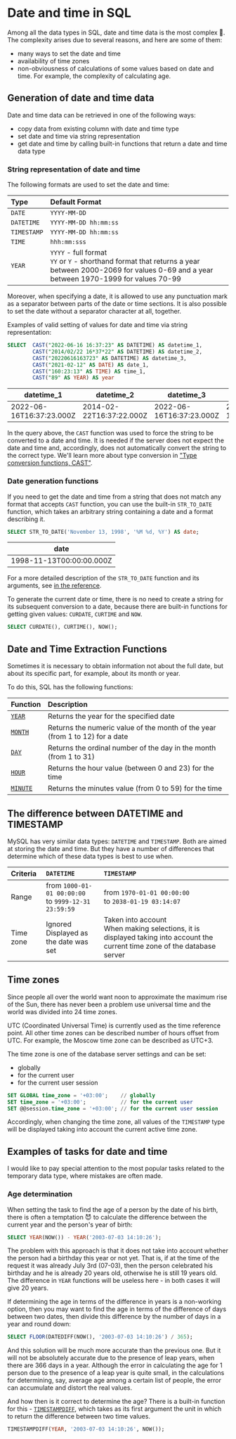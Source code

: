 # Date and time in SQL

Among all the data types in SQL, date and time data is the most complex 🤯.
The complexity arises due to several reasons, and here are some of them:

- many ways to set the date and time
- availability of time zones
- non-obviousness of calculations of some values ​​based on date and time.
  For example, the complexity of calculating age.

## Generation of date and time data

Date and time data can be retrieved in one of the following ways:

- copy data from existing column with date and time type
- set date and time via string representation
- get date and time by calling built-in functions that return a date and time data type

### String representation of date and time

The following formats are used to set the date and time:

| Type        | Default Format                                                                                                                                                     |
| :---------- | :----------------------------------------------------------------------------------------------------------------------------------------------------------------- |
| `DATE`      | `YYYY-MM-DD`                                                                                                                                                       |
| `DATETIME`  | `YYYY-MM-DD hh:mm:ss`                                                                                                                                              |
| `TIMESTAMP` | `YYYY-MM-DD hh:mm:ss`                                                                                                                                              |
| `TIME`      | `hhh:mm:sss`                                                                                                                                                       |
| `YEAR`      | `YYYY` - full format <br /> `YY` or `Y` - shorthand format that returns a year between 2000-2069 for values ​​0-69 and a year between 1970-1999 for values ​​70-99 |

Moreover, when specifying a date, it is allowed to use any punctuation mark as a separator between parts of the date or time sections.
It is also possible to set the date without a separator character at all, together.

Examples of valid setting of values ​​for date and time via string representation:

```sql
SELECT  CAST("2022-06-16 16:37:23" AS DATETIME) AS datetime_1,
        CAST("2014/02/22 16*37*22" AS DATETIME) AS datetime_2,
        CAST("20220616163723" AS DATETIME) AS datetime_3,
        CAST("2021-02-12" AS DATE) AS date_1,
        CAST("160:23:13" AS TIME) AS time_1,
        CAST("89" AS YEAR) AS year
```

| datetime_1               | datetime_2               | datetime_3               | date_1                   | time_1    | year |
| ------------------------ | ------------------------ | ------------------------ | ------------------------ | --------- | ---- |
| 2022-06-16T16:37:23.000Z | 2014-02-22T16:37:22.000Z | 2022-06-16T16:37:23.000Z | 2021-02-12T00:00:00.000Z | 160:23:13 | 1989 |

In the query above, the `CAST` function was used to force the string to be converted to a date and time.
It is needed if the server does not expect the date and time and, accordingly, does not automatically convert the string
to the correct type. We'll learn more about type conversion in <a href="https://sql-academy.org/guide/type-conversion-functions" target="_blank">"Type conversion functions, CAST"</a>.

### Date generation functions

If you need to get the date and time from a string that does not match any format that accepts
`CAST` function, you can use the built-in `STR_TO_DATE` function, which takes an arbitrary string containing a date and a format describing it.

```sql
SELECT STR_TO_DATE('November 13, 1998', '%M %d, %Y') AS date;
```

| date                     |
| ------------------------ |
| 1998-11-13T00:00:00.000Z |

For a more detailed description of the `STR_TO_DATE` function and its arguments, see <a href="https://sql-academy.org/handbook/STR_TO_DATE" target="_blank">in the reference</a>.

To generate the current date or time, there is no need to create a string for its subsequent conversion to a date,
because there are built-in functions for getting given values: `CURDATE`, `CURTIME` and `NOW`.

```sql
SELECT CURDATE(), CURTIME(), NOW();
```

## Date and Time Extraction Functions

Sometimes it is necessary to obtain information not about the full date, but about its specific part, for example,
about its month or year.

To do this, SQL has the following functions:

| Function                                                                       | Description                                                                  |
| :----------------------------------------------------------------------------- | :--------------------------------------------------------------------------- |
| <a href="https://sql-academy.org/handbook/YEAR" target="_blank">`YEAR`</a>     | Returns the year for the specified date                                      |
| <a href="https://sql-academy.org/handbook/MONTH" target="_blank">`MONTH`</a>   | Returns the numeric value of the month of the year (from 1 to 12) for a date |
| <a href="https://sql-academy.org/handbook/DAY" target="_blank">`DAY`</a>       | Returns the ordinal number of the day in the month (from 1 to 31)            |
| <a href="https://sql-academy.org/handbook/HOUR" target="_blank">`HOUR`</a>     | Returns the hour value (between 0 and 23) for the time                       |
| <a href="https://sql-academy.org/handbook/MINUTE" target="_blank">`MINUTE`</a> | Returns the minutes value (from 0 to 59) for the time                        |

## The difference between DATETIME and TIMESTAMP

MySQL has very similar data types: `DATETIME` and `TIMESTAMP`. Both are aimed at storing the date and time.
But they have a number of differences that determine which of these data types is best to use when.

| Criteria  | `DATETIME`                                                 | `TIMESTAMP`                                                                                                                        |
| :-------- | :--------------------------------------------------------- | :--------------------------------------------------------------------------------------------------------------------------------- |
| Range     | from `1000-01-01 00:00:00` <br /> to `9999-12-31 23:59:59` | from `1970-01-01 00:00:00` <br /> to `2038-01-19 03:14:07`                                                                         |
| Time zone | Ignored <br /> Displayed as the date was set               | Taken into account <br /> When making selections, it is displayed taking into account the current time zone of the database server |

## Time zones

Since people all over the world want noon to approximate the maximum rise of the Sun, there has never been a problem
use universal time and the world was divided into 24 time zones.

UTC (Coordinated Universal Time) is currently used as the time reference point. All other time zones can be described
number of hours offset from UTC. For example, the Moscow time zone can be described as UTC+3.

The time zone is one of the database server settings and can be set:

- globally
- for the current user
- for the current user session

```sql
SET GLOBAL time_zone = '+03:00';    // globally
SET time_zone = '+03:00';           // for the current user
SET @@session.time_zone = '+03:00'; // for the current user session
```

Accordingly, when changing the time zone, all values ​​of the `TIMESTAMP` type will be displayed taking into account the current active time zone.

## Examples of tasks for date and time

I would like to pay special attention to the most popular tasks related to the temporary data type,
where mistakes are often made.

### Age determination

When setting the task to find the age of a person by the date of his birth, there is often a temptation 😈 to calculate
the difference between the current year and the person's year of birth:

```sql
SELECT YEAR(NOW()) - YEAR('2003-07-03 14:10:26');
```

The problem with this approach is that it does not take into account whether the person had a birthday this year or not yet.
That is, if at the time of the request it was already July 3rd (07-03), then the person celebrated his birthday and he is already 20 years old,
otherwise he is still 19 years old.
The difference in `YEAR` functions will be useless here - in both cases it will give 20 years.

If determining the age in terms of the difference in years is a non-working option, then you may want to find the age in terms of
the difference of days between two dates, then divide this difference by the number of days in a year and round down:

```sql
SELECT FLOOR(DATEDIFF(NOW(), '2003-07-03 14:10:26') / 365);
```

And this solution will be much more accurate than the previous one. But it will not be absolutely accurate due to the presence of leap years, when there are 366 days in a year.
Although the error in calculating the age for 1 person due to the presence of a leap year is quite small, in the calculations for determining, say,
average age among a certain list of people, the error can accumulate and distort the real values.

And how then is it correct to determine the age? There is a built-in function for this - <a href="https://sql-academy.org/handbook/TIMESTAMPDIFF" target="_blank">`TIMESTAMPDIFF`</a>,
which takes as its first argument the unit in which to return the difference between two time values.

```sql
TIMESTAMPDIFF(YEAR, '2003-07-03 14:10:26', NOW());
```
